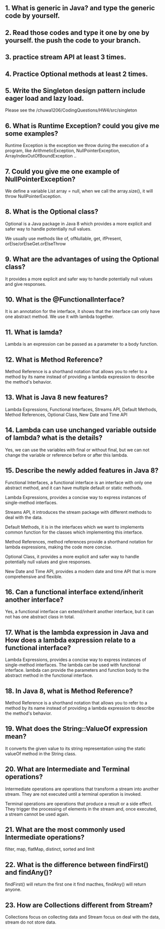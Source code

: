 ## 1. What is generic in Java? and type the generic code by yourself.

## 2. Read those codes and type it one by one by yourself. the push the code to your branch.

## 3. practice stream API at least 3 times.

## 4. Practice Optional methods at least 2 times.

## 5. Write the Singleton design pattern include eager load and lazy load.

Please see the /chuwa1206/CodingQuestions/HW4/src/singleton

## 6. What is Runtime Exception? could you give me some examples?

Runtime Exception is the exception we throw during the execution of a program, like ArithmeticException, NullPointerException, ArrayIndexOutOfBoundException .. 

## 7. Could you give me one example of NullPointerException?

We define a variable List<Integer> array = null, when we call the array.size(), it will throw NullPointerException.

## 8. What is the Optional class?

Optional is a Java package in Java 8 which provides a more explicit and safer way to handle potentially null values. 

We usually use methods like of, ofNullable, get, ifPresent, orElse/orElseGet.orElseThrow

## 9. What are the advantages of using the Optional class?

It provides a more explicit and safer way to handle potentially null values and give responses.

## 10. What is the @FunctionalInterface?

It is an annotation for the interface, it shows that the interface can only have one abstract method. We use it with lambda together.

## 11. What is lamda?

Lambda is an expression can be passed as a parameter to a body function.

## 12. What is Method Reference?

Method Reference is a shorthand notation that allows you to refer to a method by its name instead of providing a lambda expression to describe the method's behavior.

## 13. What is Java 8 new features?

Lambda Expressions, Functional Interfaces, Streams API, Default Methods, Method References, Optional Class, New Date and Time API

## 14. Lambda can use unchanged variable outside of lambda? what is the details?

Yes, we can use the variables with final or without final, but we can not change the variable or reference before or after this lambda.

## 15. Describe the newly added features in Java 8?

Functional Interfaces, a functional interface is an interface with only one abstract method, and it can have multiple default or static methods.

Lambda Expressions, provides a concise way to express instances of single-method interfaces.

Streams API, it introduces the stream package with different methods to deal with the data.

Default Methods, it is in the interfaces which we want to implements common function for the classes which implementing this interface. 

Method References, method references provide a shorthand notation for lambda expressions, making the code more concise.

Optional Class, it provides a more explicit and safer way to handle potentially null values and give responses.

New Date and Time API, provides a modern date and time API that is more comprehensive and flexible.

## 16. Can a functional interface extend/inherit another interface?

Yes, a functional interface can extend/inherit another interface, but it can not has one abstract class in total.

## 17. What is the lambda expression in Java and How does a lambda expression relate to a functional interface?

Lambda Expressions, provides a concise way to express instances of single-method interfaces.
The lambda can be used with functional interface. lambda can provide the parameters and function body to the abstract method in the functional interface.

## 18. In Java 8, what is Method Reference?

Method Reference is a shorthand notation that allows you to refer to a method by its name instead of providing a lambda expression to describe the method's behavior.

## 19. What does the String::ValueOf expression mean?

It converts the given value to its string representation using the static valueOf method in the String class.

## 20. What are Intermediate and Terminal operations?

Intermediate operations are operations that transform a stream into another stream. They are not executed until a terminal operation is invoked.

Terminal operations are operations that produce a result or a side effect. They trigger the processing of elements in the stream and, once executed, a stream cannot be used again.

## 21. What are the most commonly used Intermediate operations?

filter, map, flatMap, distinct, sorted and limit

## 22. What is the difference between findFirst() and findAny()?

findFirst() will return the first one it find macthes, findAny() will return anyone.

## 23. How are Collections different from Stream?

Collections focus on collecting data and Stream focus on deal with the data, stream do not store data.